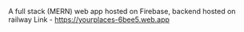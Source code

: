 A full stack (MERN) web app hosted on Firebase, backend hosted on railway
Link -  https://yourplaces-6bee5.web.app
